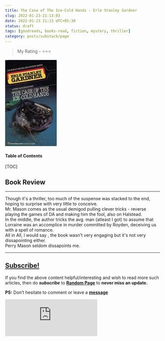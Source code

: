 ```yaml
---
title: The Case of The Ice-Cold Hands - Erle Stanley Gardner
slug: 2022-01-23-21:13:03
date: 2022-01-23 21:13 UTC+05:30
status: draft
tags: [goodreads, books-read, fiction, mystery, thriller]
category: posts/substack/page
---
```


> My Rating - ⭐⭐⭐

![](/images/Pasted%20image%2020230314211354.jpg)
<h4>Table of Contents</h4>
[TOC]

## Book Review
---
Though it's a thriller, too much of the suspense was stacked to the end, hoping to surprise with very little to conceive.   
Mr. Mason comes as the usual demigod pulling clever tricks - reverse playing the games of DA and making him the fool, also on Halstead.   
In the middle, the author tricks the avg. man (atleast I got) to assume that Lorraine was an accomplice in murder committed by Royden, deceiving us with a spell of romance.  
All in All, I would say , the book wasn't very engaging but it's not very dissapointing either.  
Perry Mason seldom dissapoints me.  

---
## [Subscribe!]()
If you find the above content helpful/interesting and wish to read more such articles, then do _**subscribe**_ to [**Random Page**](https://randompage8.substack.com/) to **never miss an update.**

**PS:** Don’t hesitate to comment or leave a **[message](https://twitter.com/jeanbourgain8)**
<div class="row">
	<iframe src="https://randompage8.substack.com/embed" max-width="480" height="120" frameborder="0" scrolling="no" class="centred"></iframe>
	<br>
</div>